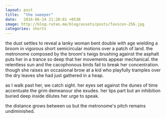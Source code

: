 ```yaml
---
layout: post
title:  "the sweeper"
date:   2016-06-24 21:20:01 +0530
image: http://blog.ratan.me/blog/assets/posts/favicon-256.jpg
categories: shorts
---
```

the dust settles to reveal a lanky woman bent double with age wielding a broom in vigorous short semicircular motions over a patch of land. the metronome composed by the broom's twigs brushing against the asphalt puts her in a trance so deep that her movements appear mechanical. the relentless sun and the cacophonous birds fail to break her concentration. though she raises an occasional brow at a kid who playfully tramples over the dry leaves she had just gathered in a heap.

as I walk past her, we catch sight. her eyes set against the dunes of time accentuate the grim demeanour she exudes. her lips part but an inhibition buried deep inside dilutes her urge to speak.

the distance grows between us but the metronome's pitch remains undiminished.